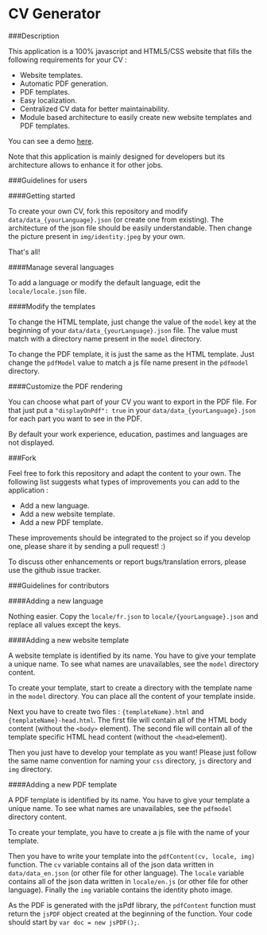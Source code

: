 CV Generator
============

###Description

This application is a 100% javascript and HTML5/CSS website that fills the following requirements for your CV :

* Website templates.
* Automatic PDF generation.
* PDF templates.
* Easy localization.
* Centralized CV data for better maintainability.
* Module based architecture to easily create new website templates and PDF templates.

You can see a demo [here](http://demo.maxime-falaize.fr).

Note that this application is mainly designed for developers but its architecture allows to enhance it for other jobs.

###Guidelines for users

####Getting started

To create your own CV, fork this repository and modify <code>data/data_{yourLanguage}.json</code> (or create one from existing). The architecture of the json file should be easily understandable. Then change the picture present in <code>img/identity.jpeg</code> by your own.

That's all!

####Manage several languages

To add a language or modify the default language, edit the <code>locale/locale.json</code> file.

####Modify the templates

To change the HTML template, just change the value of the <code>model</code> key at the beginning of your <code>data/data_{yourLanguage}.json</code> file. The value must match with a directory name present in the <code>model</code> directory.

To change the PDF template, it is just the same as the HTML template. Just change the <code>pdfModel</code> value to match a js file name present in the <code>pdfmodel</code> directory.

####Customize the PDF rendering

You can choose what part of your CV you want to export in the PDF file. For that just put a <code>"displayOnPdf": true</code> in your <code>data/data_{yourLanguage}.json</code> for each part you want to see in the PDF.

By default your work experience, education, pastimes and languages are not displayed.

###Fork

Feel free to fork this repository and adapt the content to your own. The following list suggests what types of improvements you can add to the application :

* Add a new language.
* Add a new website template.
* Add a new PDF template.

These improvements should be integrated to the project so if you develop one, please share it by sending a pull request! :)

To discuss other enhancements or report bugs/translation errors, please use the github issue tracker.

###Guidelines for contributors

####Adding a new language

Nothing easier. Copy the <code>locale/fr.json</code> to <code>locale/{yourLanguage}.json</code> and replace all values except the keys.

####Adding a new website template

A website template is identified by its name. You have to give your template a unique name. To see what names are unavailables, see the <code>model</code> directory content.

To create your template, start to create a directory with the template name in the <code>model</code> directory. You can place all the content of your template inside.

Next you have to create two files : <code>{templateName}.html</code> and <code>{templateName}-head.html</code>. The first file will contain all of the HTML body content (without the ```<body>``` element). The second file will contain all of the template specific HTML head content (without the ```<head>```element).

Then you just have to develop your template as you want! Please just follow the same name convention for naming your <code>css</code> directory, <code>js</code> directory and <code>img</code> directory.

####Adding a new PDF template

A PDF template is identified by its name. You have to give your template a unique name. To see what names are unavailables, see the <code>pdfmodel</code> directory content.

To create your template, you have to create a js file with the name of your template.

Then you have to write your template into the ```pdfContent(cv, locale, img)``` function. The <code>cv</code> variable contains all of the json data written in <code>data/data_en.json</code> (or other file for other language). The <code>locale</code> variable contains all of the json data written in <code>locale/en.js</code> (or other file for other language). Finally the <code>img</code> variable contains the identity photo image.

As the PDF is generated with the jsPdf library, the <code>pdfContent</code> function must return the <code>jsPDF</code> object created at the beginning of the function. Your code should start by ```var doc = new jsPDF();```.